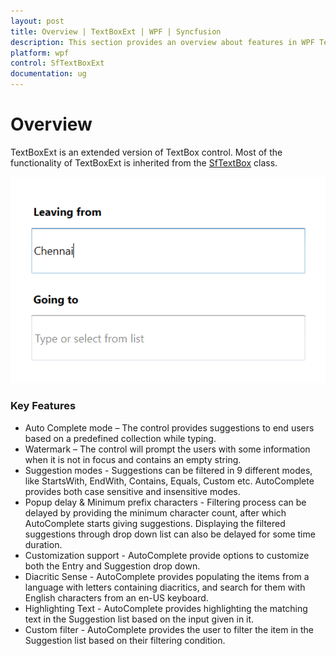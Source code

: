 ```yaml
---
layout: post
title: Overview | TextBoxExt | WPF | Syncfusion
description: This section provides an overview about features in WPF TextBoxExt control.
platform: wpf
control: SfTextBoxExt
documentation: ug
---
```


# Overview

TextBoxExt is an extended version of TextBox control. Most of the functionality of TextBoxExt is inherited from the [SfTextBox](http://msdn.microsoft.com/en-us/library/windows/apps/windows.ui.xaml.controls.textbox) class.

![TextBoxExt - Overview](Overview_images/Overview_img1.png)

### Key Features

* Auto Complete mode – The control provides suggestions to end users based on a predefined collection while typing.
* Watermark – The control will prompt the users with some information when it is not in focus and contains an empty string.
* Suggestion modes - Suggestions can be filtered in 9 different modes, like StartsWith, EndWith,    Contains, Equals, Custom etc. AutoComplete provides both case sensitive and insensitive modes.
* Popup delay & Minimum prefix characters - Filtering process can be delayed by providing the minimum character count, after which AutoComplete starts giving suggestions. Displaying the filtered suggestions through drop down list can also be delayed for some time duration.
* Customization support - AutoComplete provide options to customize both the Entry and Suggestion drop down.
* Diacritic Sense - AutoComplete provides populating the items from a language with letters containing diacritics, and search for them with English characters from an en-US keyboard.
* Highlighting Text - AutoComplete provides highlighting the matching text in the Suggestion list based on the input given in it.
* Custom filter - AutoComplete provides the user to filter the item in the Suggestion list based on their filtering condition.




